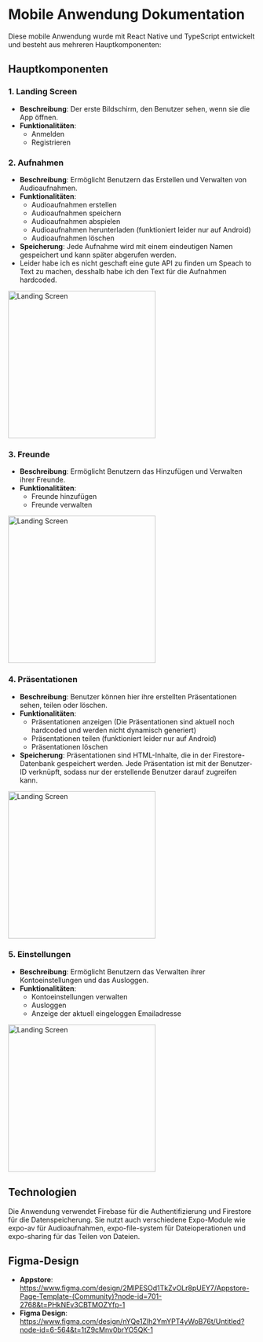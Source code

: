 # Mobile Anwendung Dokumentation

Diese mobile Anwendung wurde mit React Native und TypeScript entwickelt und besteht aus mehreren Hauptkomponenten:

## Hauptkomponenten

### 1. Landing Screen
- **Beschreibung**: Der erste Bildschirm, den Benutzer sehen, wenn sie die App öffnen.
- **Funktionalitäten**:
    - Anmelden
    - Registrieren

### 2. Aufnahmen
- **Beschreibung**: Ermöglicht Benutzern das Erstellen und Verwalten von Audioaufnahmen.
- **Funktionalitäten**:
    - Audioaufnahmen erstellen
    - Audioaufnahmen speichern
    - Audioaufnahmen abspielen
    - Audioaufnahmen herunterladen (funktioniert leider nur auf Android)
    - Audioaufnahmen löschen
- **Speicherung**: Jede Aufnahme wird mit einem eindeutigen Namen gespeichert und kann später abgerufen werden.
- Leider habe ich es nicht geschaft eine gute API zu finden um Speach to Text zu machen, desshalb habe ich den Text für die Aufnahmen hardcoded.

<img src="./Images/Aufnehmen.png" alt="Landing Screen" width="300"/>


### 3. Freunde
- **Beschreibung**: Ermöglicht Benutzern das Hinzufügen und Verwalten ihrer Freunde.
- **Funktionalitäten**:
    - Freunde hinzufügen
    - Freunde verwalten

<img src="./Images/Freunde.png" alt="Landing Screen" width="300"/>

### 4. Präsentationen
- **Beschreibung**: Benutzer können hier ihre erstellten Präsentationen sehen, teilen oder löschen.
- **Funktionalitäten**:
    - Präsentationen anzeigen (Die Präsentationen sind aktuell noch hardcoded und werden nicht dynamisch generiert)
    - Präsentationen teilen (funktioniert leider nur auf Android)
    - Präsentationen löschen
- **Speicherung**: Präsentationen sind HTML-Inhalte, die in der Firestore-Datenbank gespeichert werden. Jede Präsentation ist mit der Benutzer-ID verknüpft, sodass nur der erstellende Benutzer darauf zugreifen kann.

<img src="./Images/documents.png" alt="Landing Screen" width="300"/>

### 5. Einstellungen
- **Beschreibung**: Ermöglicht Benutzern das Verwalten ihrer Kontoeinstellungen und das Ausloggen.
- **Funktionalitäten**:
    - Kontoeinstellungen verwalten
    - Ausloggen
    - Anzeige der aktuell eingeloggen Emailadresse

<img src="./Images/Einstellungen.jpg" alt="Landing Screen" width="300"/>

## Technologien

Die Anwendung verwendet Firebase für die Authentifizierung und Firestore für die Datenspeicherung. Sie nutzt auch verschiedene Expo-Module wie expo-av für Audioaufnahmen, expo-file-system für Dateioperationen und expo-sharing für das Teilen von Dateien.

## Figma-Design
- **Appstore**: https://www.figma.com/design/2MlPESOd1TkZvOLr8pUEY7/Appstore-Page-Template-(Community)?node-id=701-2768&t=PHkNEv3CBTMOZYfp-1
- **Figma Design**: https://www.figma.com/design/nYQe1Zlh2YmYPT4yWoB76t/Untitled?node-id=6-564&t=1tZ9cMnv0brYO5QK-1